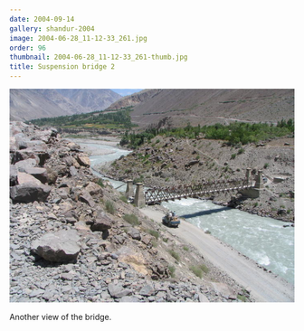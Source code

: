```yaml
---
date: 2004-09-14
gallery: shandur-2004
image: 2004-06-28_11-12-33_261.jpg
order: 96
thumbnail: 2004-06-28_11-12-33_261-thumb.jpg
title: Suspension bridge 2
---
```


![Suspension bridge 2](./2004-06-28_11-12-33_261.jpg)

Another view of the bridge.